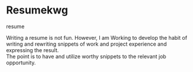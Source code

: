 # Resumekwg
resume

Writing a resume is not fun. However, I am Working to develop the habit of writing and rewriting snippets of work and project experience and expressing the result.  
The point is to have and utilize worthy snippets to the relevant job opportunity. 
